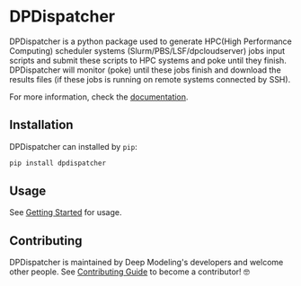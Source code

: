 # DPDispatcher

DPDispatcher is a python package used to generate HPC(High Performance Computing) scheduler systems (Slurm/PBS/LSF/dpcloudserver) jobs input scripts and submit these  scripts to HPC systems and poke until they finish.
​
DPDispatcher will monitor (poke) until these jobs finish and download the results files (if these jobs is running on remote systems connected by SSH).

For more information, check the [documentation](https://dpdispatcher.readthedocs.io/).

## Installation

DPDispatcher can installed by `pip`:

```bash
pip install dpdispatcher
```

## Usage

See [Getting Started](https://dpdispatcher.readthedocs.io/en/latest/getting-started.html) for usage.

## Contributing

DPDispatcher is maintained by Deep Modeling's developers and welcome other people.
See [Contributing Guide](CONTRIBUTING.md) to become a contributor! 🤓
